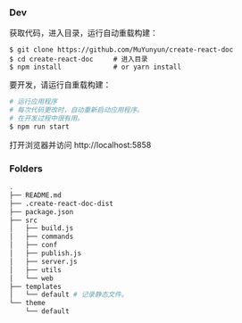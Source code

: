 ### Dev

获取代码，进入目录，运行自动重载构建：

```shell
$ git clone https://github.com/MuYunyun/create-react-doc
$ cd create-react-doc     # 进入目录
$ npm install             # or yarn install
```

要开发，请运行自重载构建：

```bash
# 运行应用程序
# 每次代码更改时，自动重新启动应用程序。
# 在开发过程中很有用。
$ npm run start
```

打开浏览器并访问 http://localhost:5858

### Folders

```bash
.
├── README.md
├── .create-react-doc-dist
├── package.json
├── src
│   ├── build.js
│   ├── commands
│   ├── conf
│   ├── publish.js
│   ├── server.js
│   ├── utils
│   └── web
├── templates
│   └── default # 记录静态文件。
└── theme
    └── default
```